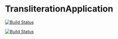 # TransliterationApplication
[![Build Status](https://travis-ci.org/DanielPollithy/TransliterationApplication.svg?branch=master)](https://travis-ci.org/DanielPollithy/TransliterationApplication)

[![Build Status](https://readthedocs.org/projects/transliterationapplication/badge/?version=latest)](https://danielpollithy.github.io/TransliterationApplication/api/)
